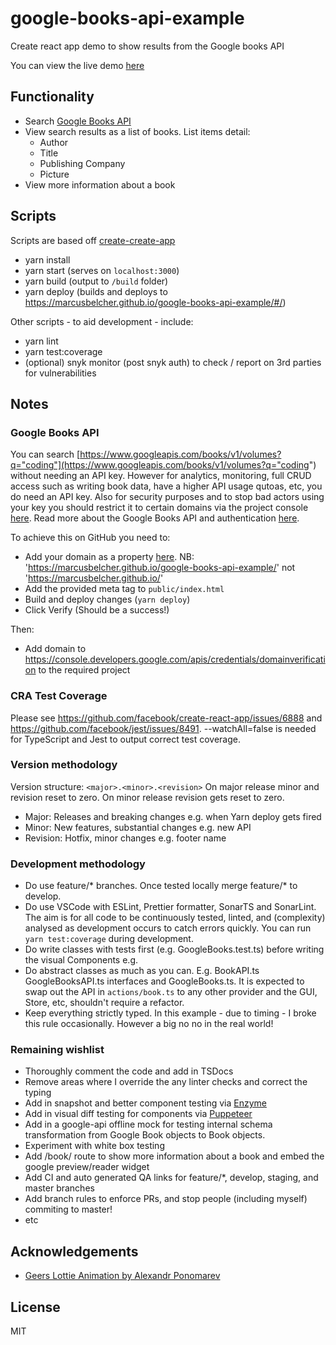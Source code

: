 # google-books-api-example

Create react app demo to show results from the Google books API

You can view the live demo [here](https://marcusbelcher.github.io/google-books-api-example/#/)

## Functionality

-   Search [Google Books API](https://developers.google.com/api-client-library/javascript/start/start-js)
-   View search results as a list of books. List items detail:
    -   Author
    -   Title
    -   Publishing Company
    -   Picture
-   View more information about a book

## Scripts

Scripts are based off [create-create-app](https://github.com/facebook/create-react-app)

-   yarn install
-   yarn start (serves on `localhost:3000`)
-   yarn build (output to `/build` folder)
-   yarn deploy (builds and deploys to https://marcusbelcher.github.io/google-books-api-example/#/)

Other scripts - to aid development - include:

-   yarn lint
-   yarn test:coverage
-   (optional) snyk monitor (post snyk auth) to check / report on 3rd parties for vulnerabilities

## Notes

### Google Books API

You can search [https://www.googleapis.com/books/v1/volumes?q="coding"](https://www.googleapis.com/books/v1/volumes?q="coding") without needing an API key. However for analytics, monitoring, full CRUD access such as writing book data, have a higher API usage qutoas, etc, you do need an API key. Also for security purposes and to stop bad actors using your key you should restrict it to certain domains via the project console [here](https://console.developers.google.com/apis/credentials/domainverification). Read more about the Google Books API and authentication [here](https://developers.google.com/books/docs/v1/using#auth).

To achieve this on GitHub you need to:

-   Add your domain as a property [here](https://www.google.com/webmasters/verification/home?hl=en). NB: 'https://marcusbelcher.github.io/google-books-api-example/' not 'https://marcusbelcher.github.io/'
-   Add the provided meta tag to `public/index.html`
-   Build and deploy changes (`yarn deploy`)
-   Click Verify (Should be a success!)

Then:

-   Add domain to https://console.developers.google.com/apis/credentials/domainverification to the required project

### CRA Test Coverage

Please see https://github.com/facebook/create-react-app/issues/6888 and https://github.com/facebook/jest/issues/8491. --watchAll=false is needed for TypeScript and Jest to output correct test coverage.

### Version methodology

Version structure: `<major>.<minor>.<revision>`
On major release minor and revision reset to zero.
On minor release revision gets reset to zero.

-   Major: Releases and breaking changes e.g. when Yarn deploy gets fired
-   Minor: New features, substantial changes e.g. new API
-   Revision: Hotfix, minor changes e.g. footer name

### Development methodology
- Do use feature/* branches. Once tested locally merge feature/* to develop.
- Do use VSCode with ESLint, Prettier formatter, SonarTS and SonarLint. The aim is for all code to be continuously tested, linted, and (complexity) analysed as development occurs to catch errors quickly. You can run `yarn test:coverage` during development. 
- Do write classes with tests first (e.g. GoogleBooks.test.ts) before writing the visual Components e.g. <BookSearch />
- Do abstract classes as much as you can. E.g. BookAPI.ts GoogleBooksAPI.ts interfaces and GoogleBooks.ts. It is expected to swap out the API in `actions/book.ts` to any other provider and the GUI, Store, etc, shouldn't require a refactor. 
- Keep everything strictly typed. In this example - due to timing - I broke this rule occasionally. However a big no no in the real world!

### Remaining wishlist
- Thoroughly comment the code and add in TSDocs 
- Remove areas where I override the any linter checks and correct the typing
- Add in snapshot and better component testing via [Enzyme](https://airbnb.io/enzyme/)
- Add in visual diff testing for components via [Puppeteer](https://github.com/GoogleChrome/puppeteer)
- Add in a google-api offline mock for testing internal schema transformation from Google Book objects to Book objects. 
- Experiment with white box testing
- Add <url>/book/<id> route to show more information about a book and embed the google preview/reader widget
- Add CI and auto generated QA links for feature/*, develop, staging, and master branches
- Add branch rules to enforce PRs, and stop people (including myself) commiting to master!
- etc

## Acknowledgements

-   [Geers Lottie Animation by Alexandr Ponomarev](https://lottiefiles.com/askoldovich)

## License

MIT
